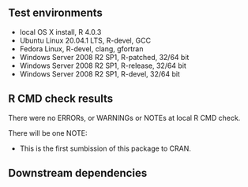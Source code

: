 ## Test environments
* local OS X install, R 4.0.3
* Ubuntu Linux 20.04.1 LTS, R-devel, GCC
* Fedora Linux, R-devel, clang, gfortran
* Windows Server 2008 R2 SP1, R-patched, 32/64 bit
* Windows Server 2008 R2 SP1, R-release, 32/64 bit
* Windows Server 2008 R2 SP1, R-devel, 32/64 bit


## R CMD check results
There were no ERRORs, or WARNINGs or NOTEs at local R CMD check.

There will be one NOTE: 
  * This is the first sumbission of this package to CRAN.



## Downstream dependencies


